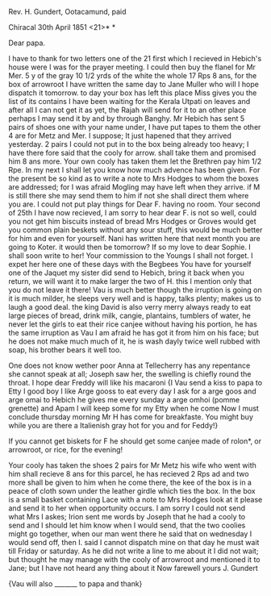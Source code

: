 Rev. H. Gundert, Ootacamund, paid

 Chiracal 30th April 1851
<21>* <Wednesday>*

Dear papa.

I have to thank for two letters one of the 21 first which I recieved in Hebich's house were I was for the prayer meeting. I could then buy the flanel for Mr Mer. 5 y of the gray 10 1/2 yrds of the white the whole 17 Rps 8 ans, for the box of arrowroot I have written the same day to Jane Muller who will I hope dispatch it tomorrow. to day your box has left this place Miss gives you the list of its contains I have been waiting for the Kerala Utpati on leaves and after all I can not get it as yet, the Rajah will send for it to an other place perhaps I may send it by and by through Banghy. Mr Hebich has sent 5 pairs of shoes one with your name under, I have put tapes to them the other 4 are for Metz and Mer. I suppose; It just hapened that they arrived yesterday. 2 pairs I could not put in to the box being already too heavy; I have there fore said that the cooly for arrow. shall take them and promised him 8 ans more. Your own cooly has taken them let the Brethren pay him 1/2 Rpe. In my next I shall let you know how much advence has been given. For the present be so kind as to write a note to Mrs Hodges to whom the boxes are addressed; for I was afraid Mogling may have left when they arrive. if M is still there she may send them to him if not she shall direct them where you are. I could not put play things for Dear F. having no room. Your second of 25th I have now recieved, I am sorry to hear dear F. is not so well, could you not get him biscuits instead of bread Mrs Hodges or Groves would get you common plain beskets without any sour stuff, this would be much better for him and even for yourself. Nani has written here that next month you are going to Koter. it would then be tomorrow? If so my love to dear Sophie. I shall soon write to her! Your commission to the Youngs I shall not forget. I expet her here one of these days with the Begbees You have for yourself one of the Jaquet my sister did send to Hebich, bring it back when you return, we will want it to make larger the two of H. this I mention only that you do not leave it there! Vau is much better though the irruption is going on it is much milder, he sleeps very well and is happy, talks plenty; makes us to laugh a good deal. the king David is also verry merry always ready to eat large pieces of bread, drink milk, cangie, plantains, tumblers of water, he never let the girls to eat their rice canjee without having his portion, he has the same irruption as Vau I am afraid he has got it from him on his face; but he does not make much much of it, he is wash dayly twice well rubbed with soap, his brother bears it well too.

One does not know wether poor Anna at Tellecherry has any repentance she cannot speak at all; Joseph saw her, the swelling is chiefly round the throat. I hope dear Freddy will like his macaroni {I Vau send a kiss to papa to Etty I good boy I like Arge gooss to eat every day I ask for a arge goos and arge omai to Hebich he gives me every sunday a arge omhoi (pomme grenette) and Apam I will keep some for my Etty when he come Now I must conclude thursday morning Mr H has come for breakfaste. You might buy while you are there a Italienish gray hot for you and for Feddy!}

If you cannot get biskets for F he should get some canjee made of rolon*, or arrowroot, or rice, for the evening!

Your cooly has taken the shoes 2 pairs for Mr Metz his wife who went with him shall recieve 8 ans for this parcel, he has recieved 2 Rps ad and two more shall be given to him when he come there, the kee of the box is in a peace of cloth sown under the leather girdle which ties the box. In the box is a small basket containing Lace with a note to Mrs Hodges look at it please and send it to her when opportunity occurs. I am sorry I could not send what Mrs I askes; Irion sent me words by Joseph that he had a cooly to send and I should let him know when I would send, that the two coolies might go together, when our man went there he said that on wednesday I would send off, then I. said I cannot dispatch mine on that day he must wait till Friday or saturday. As he did not write a line to me about it I did not wait; but thought he may manage with the cooly of arrowroot and mentioned it to Jane; but I have not heard any thing about it 
Now farewell
 yours J. Gundert

{Vau will also _______ to papa and thank}


